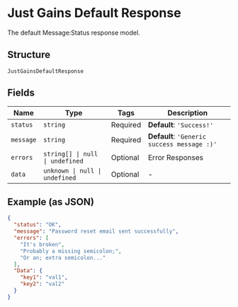 
# Just Gains Default Response

The default Message:Status response model.

## Structure

`JustGainsDefaultResponse`

## Fields

| Name | Type | Tags | Description |
|  --- | --- | --- | --- |
| `status` | `string` | Required | **Default**: `'Success!'` |
| `message` | `string` | Required | **Default**: `'Generic success message :)'` |
| `errors` | `string[] \| null \| undefined` | Optional | Error Responses |
| `data` | `unknown \| null \| undefined` | Optional | - |

## Example (as JSON)

```json
{
  "status": "OK",
  "message": "Password reset email sent successfully",
  "errors": [
    "It's broken",
    "Probably a missing semicolon;",
    "Or an; extra semicolon..."
  ],
  "Data": {
    "key1": "val1",
    "key2": "val2"
  }
}
```

